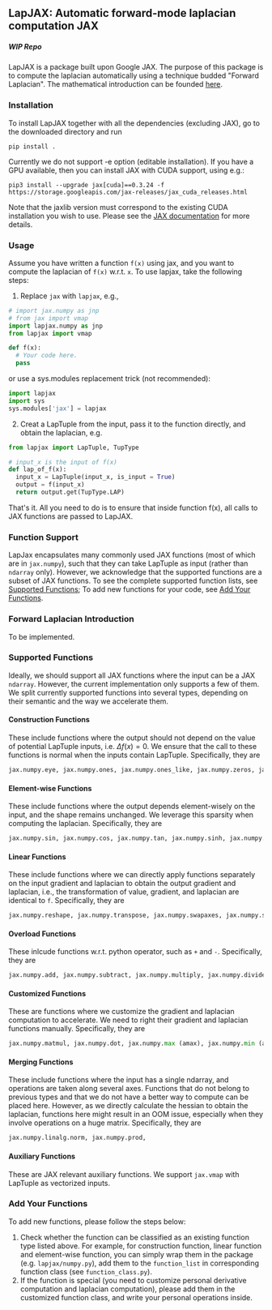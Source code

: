 ## LapJAX: Automatic forward-mode laplacian computation JAX
##### WIP Repo
LapJAX is a package built upon Google JAX. The purpose of this package is to compute the laplacian automatically using a technique budded "Forward Laplacian". The mathematical introduction can be founded [here](#forward-laplacian-introduction).


### Installation
To install LapJAX together with all the dependencies (excluding JAX), go to the downloaded directory and run

```shell
pip install .
```

Currently we do not support -e option (editable installation). If you have a GPU available, then you can
install JAX with CUDA support, using e.g.:

```shell
pip3 install --upgrade jax[cuda]==0.3.24 -f https://storage.googleapis.com/jax-releases/jax_cuda_releases.html
```

Note that the jaxlib version must correspond to the existing CUDA installation
you wish to use. Please see the
[JAX documentation](https://github.com/google/jax#installation) for more
details.

### Usage
Assume you have written a function `f(x)` using jax, and you want to compute
  the laplacian of `f(x)` w.r.t. `x`.
To use lapjax, take the following steps:
1. Replace `jax` with `lapjax`, e.g.,
```python
# import jax.numpy as jnp
# from jax import vmap
import lapjax.numpy as jnp
from lapjax import vmap

def f(x):
  # Your code here.
  pass
```
or use a sys.modules replacement trick (not recommended):
```python
import lapjax
import sys
sys.modules['jax'] = lapjax
```
2. Creat a LapTuple from the input, pass it to the function directly, and obtain the laplacian, e.g.
```python
from lapjax import LapTuple, TupType

# input_x is the input of f(x)
def lap_of_f(x):
  input_x = LapTuple(input_x, is_input = True)
  output = f(input_x)
  return output.get(TupType.LAP)
```
That's it. All you need to do is to ensure that inside function f(x), all calls to JAX functions are passed to LapJAX.
### Function Support
LapJax encapsulates many commonly used JAX functions (most of which are in `jax.numpy`), such that they can take LapTuple as input (rather than `ndarray` only). However, we acknowledge that the supported functions are a subset of JAX functions. To see the complete supported function lists, see [Supported Functions](#supported-functions); To add new functions for your code, see [Add Your Functions](#add-your-functions).

### Forward Laplacian Introduction
To be implemented.
### Supported Functions
Ideally, we should support all JAX functions where the input can be a JAX `ndarray`. However, the current implementation only supports a few of them. We split currently supported functions into several types, depending on their semantic and the way we accelerate them.
#### Construction Functions
These include functions where the output should not depend on the value of potential LapTuple inputs, i.e. $\Delta f(x) = 0$. We ensure that the call to these functions is normal when the inputs contain LapTuple. Specifically, they are
```python
jax.numpy.eye, jax.numpy.ones, jax.numpy.ones_like, jax.numpy.zeros, jax.numpy.zeros_like, jax.numpy.asarray, jax.numpy.sign, jax.lax.stop_gradient
```
#### Element-wise Functions
These include functions where the output depends element-wisely on the input, and the shape remains unchanged. We leverage this sparsity when computing the laplacian. Specifically, they are
```python
jax.numpy.sin, jax.numpy.cos, jax.numpy.tan, jax.numpy.sinh, jax.numpy.cosh, jax.numpy.tanh, jax.numpy.exp, jax.numpy.log, jax.numpy.square, jax.numpy.sqrt, jax.numpy.power, jax.numpy.abs,
```
#### Linear Functions
These include functions where we can directly apply functions separately on the input gradient and laplacian to obtain the output gradient and laplacian, i.e., the transformation of value, gradient, and laplacian are identical to `f`. Specifically, they are
```python
jax.numpy.reshape, jax.numpy.transpose, jax.numpy.swapaxes, jax.numpy.split, jax.numpy.array_split, jax.numpy.concatenate, jax.numpy.squeeze, jax.numpy.expand_dims, jax.numpy.repeat, jax.numpy.tile, jax.numpy.triu, jax.numpy.tril, jax.numpy.sum, jax.numpy.mean,
```
#### Overload Functions
These inlcude functions w.r.t. python operator, such as `+` and `-`. Specifically, they are
```python
jax.numpy.add, jax.numpy.subtract, jax.numpy.multiply, jax.numpy.divide, jax.numpy.true_divide,
```
#### Customized Functions
These are functions where we customize the gradient and laplacian computation to accelerate. We need to right their gradient and laplacian functions manually. Specifically, they are
```python
jax.numpy.matmul, jax.numpy.dot, jax.numpy.max (amax), jax.numpy.min (amin), jax.numpy.linalg.slogdet, jax.nn.logsumexp, jax.nn.softmax,
```
#### Merging Functions
These include functions where the input has a single ndarray, and operations are taken along several axes. Functions that do not belong to previous types and that we do not have a better way to compute can be placed here. However, as we directly calculate the hessian to obtain the laplacian, functions here might result in an OOM issue, especially when they involve operations on a huge matrix. Specifically, they are
```python
jax.numpy.linalg.norm, jax.numpy.prod,
```
#### Auxiliary Functions
These are JAX relevant auxiliary functions. We support `jax.vmap` with LapTuple as vectorized inputs.
### Add Your Functions
To add new functions, please follow the steps below:
1. Check whether the function can be classified as an existing function type listed above. For example, for construction function, linear function and element-wise function, you can simply wrap them in the package (e.g. `lapjax/numpy.py`), add them to the `function_list` in corresponding function class (see `function_class.py`).
2. If the function is special (you need to customize personal derivative computation and laplacian computation), please add them in the customized function class, and write your personal operations inside.